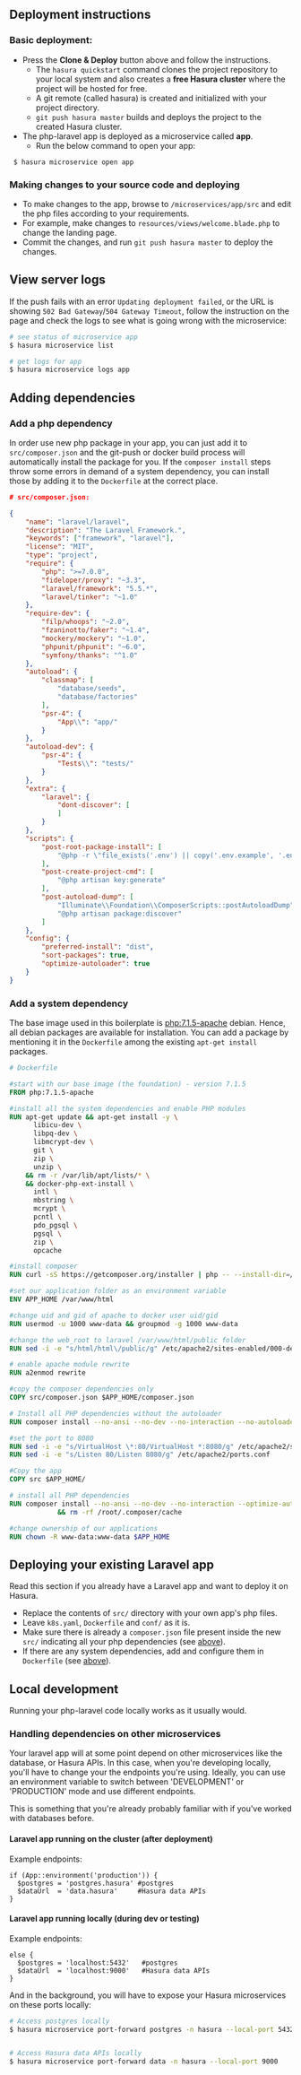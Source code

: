 
## Deployment instructions

### Basic deployment:

* Press the **Clone & Deploy** button above and follow the instructions.
   * The `hasura quickstart` command clones the project repository to your local system and also creates a **free Hasura cluster** where the project will be hosted for free.
   * A git remote (called hasura) is created and initialized with your project directory.
   * `git push hasura master` builds and deploys the project to the created Hasura cluster.
* The php-laravel app is deployed as a microservice called **app**.
   * Run the below command to open your app:
``` shell
 $ hasura microservice open app
```

### Making changes to your source code and deploying

* To make changes to the app, browse to `/microservices/app/src` and edit the php files according to your requirements.
* For example, make changes to `resources/views/welcome.blade.php` to change the landing page.
* Commit the changes, and run `git push hasura master` to deploy the changes.


## View server logs

If the push fails with an error `Updating deployment failed`, or the URL is showing `502 Bad Gateway`/`504 Gateway Timeout`,
follow the instruction on the page and check the logs to see what is going wrong with the microservice:

```bash
# see status of microservice app
$ hasura microservice list

# get logs for app
$ hasura microservice logs app
```

## Adding dependencies

### Add a php dependency

In order use new php package in your app, you can just add it to `src/composer.json` and the git-push or docker build process will
automatically install the package for you. If the `composer install` steps throw some errors in demand of a system dependency,
you can install those by adding it to the `Dockerfile` at the correct place.

```json
# src/composer.json:

{
    "name": "laravel/laravel",
    "description": "The Laravel Framework.",
    "keywords": ["framework", "laravel"],
    "license": "MIT",
    "type": "project",
    "require": {
        "php": ">=7.0.0",
        "fideloper/proxy": "~3.3",
        "laravel/framework": "5.5.*",
        "laravel/tinker": "~1.0"
    },
    "require-dev": {
        "filp/whoops": "~2.0",
        "fzaninotto/faker": "~1.4",
        "mockery/mockery": "~1.0",
        "phpunit/phpunit": "~6.0",
        "symfony/thanks": "^1.0"
    },
    "autoload": {
        "classmap": [
            "database/seeds",
            "database/factories"
        ],
        "psr-4": {
            "App\\": "app/"
        }
    },
    "autoload-dev": {
        "psr-4": {
            "Tests\\": "tests/"
        }
    },
    "extra": {
        "laravel": {
            "dont-discover": [
            ]
        }
    },
    "scripts": {
        "post-root-package-install": [
            "@php -r \"file_exists('.env') || copy('.env.example', '.env');\""
        ],
        "post-create-project-cmd": [
            "@php artisan key:generate"
        ],
        "post-autoload-dump": [
            "Illuminate\\Foundation\\ComposerScripts::postAutoloadDump",
            "@php artisan package:discover"
        ]
    },
    "config": {
        "preferred-install": "dist",
        "sort-packages": true,
        "optimize-autoloader": true
    }
}
```

### Add a system dependency

The base image used in this boilerplate is [php:7.1.5-apache](https://hub.docker.com/_/php/) debian. Hence, all debian packages are available for installation.
You can add a package by mentioning it in the `Dockerfile` among the existing `apt-get install` packages.

```dockerfile
# Dockerfile

#start with our base image (the foundation) - version 7.1.5
FROM php:7.1.5-apache

#install all the system dependencies and enable PHP modules
RUN apt-get update && apt-get install -y \
      libicu-dev \
      libpq-dev \
      libmcrypt-dev \
      git \
      zip \
      unzip \
    && rm -r /var/lib/apt/lists/* \
    && docker-php-ext-install \
      intl \
      mbstring \
      mcrypt \
      pcntl \
      pdo_pgsql \
      pgsql \
      zip \
      opcache

#install composer
RUN curl -sS https://getcomposer.org/installer | php -- --install-dir=/usr/bin/ --filename=composer

#set our application folder as an environment variable
ENV APP_HOME /var/www/html

#change uid and gid of apache to docker user uid/gid
RUN usermod -u 1000 www-data && groupmod -g 1000 www-data

#change the web_root to laravel /var/www/html/public folder
RUN sed -i -e "s/html/html\/public/g" /etc/apache2/sites-enabled/000-default.conf

# enable apache module rewrite
RUN a2enmod rewrite

#copy the composer dependencies only
COPY src/composer.json $APP_HOME/composer.json

# Install all PHP dependencies without the autoloader
RUN composer install --no-ansi --no-dev --no-interaction --no-autoloader

#set the port to 8080
RUN sed -i -e "s/VirtualHost \*:80/VirtualHost *:8080/g" /etc/apache2/sites-enabled/000-default.conf
RUN sed -i -e "s/Listen 80/Listen 8080/g" /etc/apache2/ports.conf

#Copy the app
COPY src $APP_HOME/

# install all PHP dependencies
RUN composer install --no-ansi --no-dev --no-interaction --optimize-autoloader \
            && rm -rf /root/.composer/cache

#change ownership of our applications
RUN chown -R www-data:www-data $APP_HOME

```

## Deploying your existing Laravel app

Read this section if you already have a Laravel app and want to deploy it on Hasura.

- Replace the contents of `src/` directory with your own app's php files.
- Leave `k8s.yaml`, `Dockerfile` and `conf/` as it is.
- Make sure there is already a `composer.json` file present inside the new `src/` indicating all your php dependencies (see [above](#add-a-php-dependency)).
- If there are any system dependencies, add and configure them in `Dockerfile` (see [above](#add-a-system-dependency)).

## Local development

Running your php-laravel code locally works as it usually would.


### Handling dependencies on other microservices
Your laravel app will at some point depend on other microservices like the database,
or Hasura APIs. In this case, when you're developing locally, you'll have to change your
the endpoints you're using. Ideally, you can use an environment variable to switch between
'DEVELOPMENT' or 'PRODUCTION' mode and use different endpoints.

This is something that you're already probably familiar with if you've worked with databases
before.

#### Laravel app running on the cluster (after deployment)
Example endpoints:
```
if (App::environment('production')) {
  $postgres = 'postgres.hasura' #postgres
  $dataUrl  = 'data.hasura'     #Hasura data APIs
}
```

#### Laravel app running locally (during dev or testing)
Example endpoints:
```
else {
  $postgres = 'localhost:5432'   #postgres
  $dataUrl  = 'localhost:9000'   #Hasura data APIs
}
```

And in the background, you will have to expose your Hasura microservices on these ports locally:

```bash
# Access postgres locally
$ hasura microservice port-forward postgres -n hasura --local-port 5432


# Access Hasura data APIs locally
$ hasura microservice port-forward data -n hasura --local-port 9000
```
